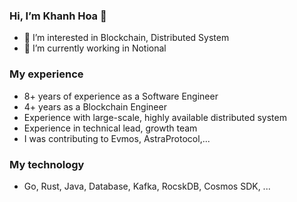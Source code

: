 ### Hi, I’m Khanh Hoa 👋
- 👀 I’m interested in Blockchain, Distributed System
- 🌱 I’m currently working in Notional
### My experience
  
- 8+ years of experience as a Software Engineer
- 4+ years as a Blockchain Engineer 
- Experience with large-scale, highly available distributed system
- Experience in technical lead, growth team
- I was contributing to Evmos, AstraProtocol,...
### My technology
-  Go, Rust, Java, Database, Kafka, RocskDB, Cosmos SDK, ...

<!---
hoa-notional/hoa-notional is a ✨ special ✨ repository because its `README.md` (this file) appears on your GitHub profile.
You can click the Preview link to take a look at your changes.
--->
